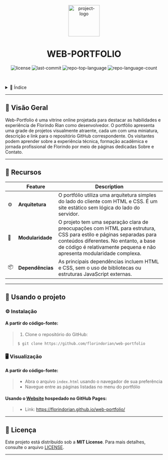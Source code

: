 <p align="center">
  <img src="https://img.icons8.com/?size=512&id=55494&format=png" width="100" alt="project-logo">
</p>
<p align="center">
    <h1 align="center">WEB-PORTFOLIO</h1>
</p>
<p align="center">
	<img src="https://img.shields.io/github/license/florindorian/web-portfolio?style=default&logo=opensourceinitiative&logoColor=white&color=AFEB00" alt="license">
	<img src="https://img.shields.io/github/last-commit/florindorian/web-portfolio?style=default&logo=git&logoColor=white&color=AFEB00" alt="last-commit">
	<img src="https://img.shields.io/github/languages/top/florindorian/web-portfolio?style=default&color=AFEB00" alt="repo-top-language">
	<img src="https://img.shields.io/github/languages/count/florindorian/web-portfolio?style=default&color=AFEB00" alt="repo-language-count">
<p>

<br>
<details>
  <summary>📖 Índice</summary><br>
  
- [Visão Geral](#visao-geral)
- [Recursos](#recursos)
- [Usando o projeto](#usando-o-projeto)
  - [Instalação](#instalação)
  - [Visualização](#visualização)
- [Licença](#licença)
</details>
<hr>

## 📍 Visão Geral

Web-Portfolio é uma vitrine online projetada para destacar as habilidades e experiência de Florindo Rian como desenvolvedor. O portfólio apresenta uma grade de projetos visualmente atraente, cada um com uma miniatura, descrição e link para o repositório GitHub correspondente. Os visitantes podem aprender sobre a experiência técnica, formação acadêmica e jornada profissional de Florindo por meio de páginas dedicadas Sobre e Contato.

---

## 🧩 Recursos

|    |   Feature         | Description |
|----|-------------------|---------------------------------------------------------------|
| ⚙️  | **Arquitetura**  | O portfólio utiliza uma arquitetura simples do lado do cliente com HTML e CSS. É um site estático sem lógica do lado do servidor. |
| 🧩 | **Modularidade**    | O projeto tem uma separação clara de preocupações com HTML para estrutura, CSS para estilo e páginas separadas para conteúdos diferentes. No entanto, a base de código é relativamente pequena e não apresenta modularidade complexa. |
| 📦 | **Dependências**  | As principais dependências incluem HTML e CSS, sem o uso de bibliotecas ou estruturas JavaScript externas.  |

---

## 🚀 Usando o projeto

### ⚙️ Instalação

<h4>A partir do código-fonte:</h4>

> 1. Clone o repositório do GitHub:
>
> ```console
> $ git clone https://github.com/florindorian/web-portfolio
> ```

### 🖥 Visualização

<h4>A partir do código-fonte:</h4>

> + Abra o arquivo `index.html` usando o navegador de sua preferência
> + Navegue entre as páginas listadas no menu do portfólio

<h4>Usando o <a href='https://florindorian.github.io/web-portfolio/'>Website</a> hospedado no GitHub Pages:</h4>

> + Link: https://florindorian.github.io/web-portfolio/
---

## 📄 Licença

Este projeto está distribuído sob a **MIT License**. Para mais detalhes, consulte o arquivo [LICENSE](./LICENSE).

---
